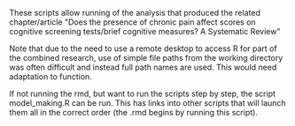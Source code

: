These scripts allow running of the analysis that produced the related chapter/article "Does the presence of chronic pain affect scores on cognitive screening tests/brief 
cognitive measures? A Systematic Review"

Note that due to the need to use a remote desktop to access R for part of the combined research, use of simple file paths from the working directory was often difficult and instead full path names are used. This would need adaptation to function.

If not running the rmd, but want to run the scripts step by step, the script  model_making.R can be run. This has links into other scripts that will launch them all in the correct order (the .rmd begins by running this script).
